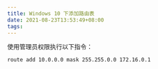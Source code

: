 ```yaml
---
title: Windows 10 下添加路由表
date: 2021-08-23T13:53:49+08:00
tags:
---
```


使用管理员权限执行以下指令：

```
route add 10.0.0.0 mask 255.255.0.0 172.16.0.1
```
